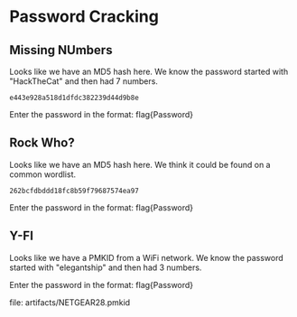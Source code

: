 # Password Cracking

## Missing NUmbers
Looks like we have an MD5 hash here. We know the password started with "HackTheCat" and then had 7 numbers.
```
e443e928a518d1dfdc382239d44d9b8e
```
Enter the password in the format: flag{Password}

## Rock Who?
Looks like we have an MD5 hash here. We think it could be found on a common wordlist.

```
262bcfdbddd18fc8b59f79687574ea97
```
Enter the password in the format: flag{Password}

## Y-FI
Looks like we have a PMKID from a WiFi network. We know the password started with "elegantship" and then had 3 numbers.

Enter the password in the format: flag{Password}

file: artifacts/NETGEAR28.pmkid
